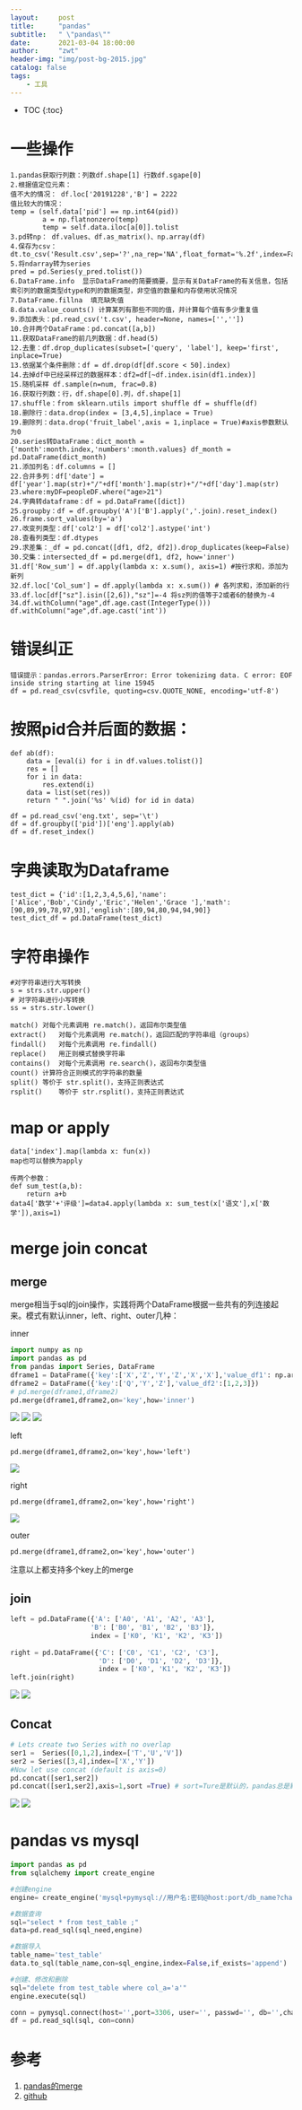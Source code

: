 ```yaml
---
layout:     post
title:      "pandas"
subtitle:   " \"pandas\""
date:       2021-03-04 18:00:00
author:     "zwt"
header-img: "img/post-bg-2015.jpg"
catalog: false
tags:
    - 工具
---
```

* TOC
{:toc}

# 一些操作
```
1.pandas获取行列数：列数df.shape[1] 行数df.sgape[0]
2.根据值定位元素：
值不大的情况： df.loc['20191228','B'] = 2222
值比较大的情况：
temp = (self.data['pid'] == np.int64(pid))
        a = np.flatnonzero(temp)
        temp = self.data.iloc[a[0]].tolist
3.pd转np： df.values、df.as_matrix()、np.array(df)
4.保存为csv：dt.to_csv('Result.csv',sep='?',na_rep='NA',float_format='%.2f',index=False)
5.将ndarray转为series
pred = pd.Series(y_pred.tolist())
6.DataFrame.info  显示DataFrame的简要摘要，显示有关DataFrame的有关信息，包括索引列的数据类型dtype和列的数据类型，非空值的数量和内存使用状况情况
7.DataFrame.fillna  填充缺失值
8.data.value_counts() 计算某列有那些不同的值，并计算每个值有多少重复值
9.添加表头：pd.read_csv('t.csv', header=None, names=['',''])
10.合并两个DataFrame：pd.concat([a,b])
11.获取DataFrame的前几列数据：df.head(5)
12.去重：df.drop_duplicates(subset=['query', 'label'], keep='first', inplace=True)
13.依据某个条件删除：df = df.drop(df[df.score < 50].index)
14.去掉df中已经采样过的数据样本：df2=df[~df.index.isin(df1.index)]
15.随机采样 df.sample(n=num, frac=0.8)
16.获取行列数：行，df.shape[0].列，df.shape[1]
17.shuffle：from sklearn.utils import shuffle df = shuffle(df)
18.删除行：data.drop(index = [3,4,5],inplace = True)
19.删除列：data.drop('fruit_label',axis = 1,inplace = True)#axis参数默认为0
20.series转DataFrame：dict_month = {'month':month.index,'numbers':month.values} df_month = pd.DataFrame(dict_month)
21.添加列名：df.columns = []
22.合并多列：df['date'] = df['year'].map(str)+"/"+df['month'].map(str)+"/"+df['day'].map(str)
23.where:myDF=peopleDF.where("age>21")
24.字典转dataframe：df = pd.DataFrame([dict])
25.groupby：df = df.groupby('A')['B'].apply(','.join).reset_index()
26.frame.sort_values(by='a')
27.改变列类型：df['col2'] = df['col2'].astype('int')
28.查看列类型：df.dtypes
29.求差集：_df = pd.concat([df1, df2, df2]).drop_duplicates(keep=False)
30.交集：intersected_df = pd.merge(df1, df2, how='inner')
31.df['Row_sum'] = df.apply(lambda x: x.sum(), axis=1) #按行求和，添加为新列
32.df.loc['Col_sum'] = df.apply(lambda x: x.sum()) # 各列求和，添加新的行
33.df.loc[df["sz"].isin([2,6]),"sz"]=-4 将sz列的值等于2或者6的替换为-4
34.df.withColumn("age",df.age.cast(IntegerType()))
df.withColumn("age",df.age.cast('int'))
```

# 错误纠正
```
错误提示：pandas.errors.ParserError: Error tokenizing data. C error: EOF inside string starting at line 15945
df = pd.read_csv(csvfile, quoting=csv.QUOTE_NONE, encoding='utf-8')
```

# 按照pid合并后面的数据：
```
def ab(df):
    data = [eval(i) for i in df.values.tolist()]
    res = []
    for i in data:
        res.extend(i)
    data = list(set(res))
    return " ".join('%s' %(id) for id in data)

df = pd.read_csv('eng.txt', sep='\t')
df = df.groupby(['pid'])['eng'].apply(ab)
df = df.reset_index()
```
# 字典读取为Dataframe

```
test_dict = {'id':[1,2,3,4,5,6],'name':['Alice','Bob','Cindy','Eric','Helen','Grace '],'math':[90,89,99,78,97,93],'english':[89,94,80,94,94,90]}
test_dict_df = pd.DataFrame(test_dict)
```

# 字符串操作
```
#对字符串进⾏⼤写转换
s = strs.str.upper()
# 对字符串进⾏⼩写转换
ss = strs.str.lower()

match()	对每个元素调用 re.match()，返回布尔类型值
extract()	对每个元素调用 re.match()，返回匹配的字符串组（groups）
findall()	对每个元素调用 re.findall()
replace()	用正则模式替换字符串
contains()	对每个元素调用 re.search()，返回布尔类型值
count()	计算符合正则模式的字符串的数量
split()	等价于 str.split()，支持正则表达式
rsplit()	等价于 str.rsplit()，支持正则表达式
```
# map or apply

```
data['index'].map(lambda x: fun(x))
map也可以替换为apply

传两个参数：
def sum_test(a,b):
    return a+b
data4['数学'+'评级']=data4.apply(lambda x: sum_test(x['语文'],x['数学']),axis=1)
```

# merge join concat

## merge
merge相当于sql的join操作，实践将两个DataFrame根据一些共有的列连接起来。模式有默认inner，left、right、outer几种：

inner
```python
import numpy as np
import pandas as pd
from pandas import Series, DataFrame
dframe1 = DataFrame({'key':['X','Z','Y','Z','X','X'],'value_df1': np.arange(6)})
dframe2 = DataFrame({'key':['Q','Y','Z'],'value_df2':[1,2,3]})
# pd.merge(dframe1,dframe2)
pd.merge(dframe1,dframe2,on='key',how='inner')
```
![](https://zwt0204.github.io//img/merge1.png)
![](https://zwt0204.github.io//img/merge2.png)
![](https://zwt0204.github.io//img/merge3.png)

left
```
pd.merge(dframe1,dframe2,on='key',how='left')
```
![](https://zwt0204.github.io//img/merge4.png)

right
```
pd.merge(dframe1,dframe2,on='key',how='right')
```
![](https://zwt0204.github.io//img/merge5.png)

outer
```
pd.merge(dframe1,dframe2,on='key',how='outer')
```
注意以上都支持多个key上的merge

## join
```python
left = pd.DataFrame({'A': ['A0', 'A1', 'A2', 'A3'], 
                    'B': ['B0', 'B1', 'B2', 'B3']}, 
                    index = ['K0', 'K1', 'K2', 'K3']) 
  
right = pd.DataFrame({'C': ['C0', 'C1', 'C2', 'C3'], 
                      'D': ['D0', 'D1', 'D2', 'D3']}, 
                      index = ['K0', 'K1', 'K2', 'K3']) 
left.join(right)
```
![](https://zwt0204.github.io//img/join1.png)
![](https://zwt0204.github.io//img/join2.png)

## Concat

```python
# Lets create two Series with no overlap
ser1 =  Series([0,1,2],index=['T','U','V'])
ser2 = Series([3,4],index=['X','Y'])
#Now let use concat (default is axis=0)
pd.concat([ser1,ser2])
pd.concat([ser1,ser2],axis=1,sort =True) # sort=Ture是默认的，pandas总是默认index排序
```
![](https://zwt0204.github.io//img/concat1.png)
![](https://zwt0204.github.io//img/concat2.png)

# pandas vs mysql

```python
import pandas as pd
from sqlalchemy import create_engine  

#创建engine
engine= create_engine('mysql+pymysql://用户名:密码@host:port/db_name?charset=utf8')

#数据查询
sql="select * from test_table ;"
data=pd.read_sql(sql_need,engine)

#数据导入
table_name='test_table'
data.to_sql(table_name,con=sql_engine,index=False,if_exists='append')

#创建、修改和删除
sql="delete from test_table where col_a='a'" 
engine.execute(sql)

conn = pymysql.connect(host='',port=3306, user='', passwd='', db='',charset='utf8')
df = pd.read_sql(sql, con=conn)
```


# 参考
1. [pandas的merge](https://segmentfault.com/a/1190000018537597)
2. [github](https://github.com/yaozeliang/pandas_share)